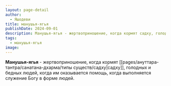 ```yaml
---
layout: page-detail
author:
  - Яшодеви
title: манушья-ягья
publishDate: 2024-09-01
description: Манушья-ягья - жертвоприношение, когда кормят садху, голодных и бедных людей, когда им оказывается помощь, когда выполняется служение Богу в форме людей.
tags:
  - манушья-ягья
image:
---
```

**Манушья-ягья** - жертвоприношение, когда кормят [[pages/ануттара-тантра/санатана-дхарма/типы существ/садху|садху]], голодных и бедных людей, когда им оказывается помощь, когда выполняется служение Богу в форме людей.

